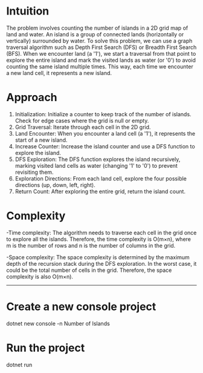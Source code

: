 # Intuition
The problem involves counting the number of islands in a 2D grid map of land and water. An island is a group of connected lands (horizontally or vertically) surrounded by water. To solve this problem, we can use a graph traversal algorithm such as Depth First Search (DFS) or Breadth First Search (BFS). When we encounter land (a '1'), we start a traversal from that point to explore the entire island and mark the visited lands as water (or '0') to avoid counting the same island multiple times. This way, each time we encounter a new land cell, it represents a new island.

# Approach
1. Initialization: Initialize a counter to keep track of the number of islands. Check for edge cases where the grid is null or empty.
2. Grid Traversal: Iterate through each cell in the 2D grid.
3. Land Encounter: When you encounter a land cell (a '1'), it represents the start of a new island.
4. Increase Counter: Increase the island counter and use a DFS function to explore the island.
5. DFS Exploration: The DFS function explores the island recursively, marking visited land cells as water (changing '1' to '0') to prevent revisiting them.
6. Exploration Directions: From each land cell, explore the four possible directions (up, down, left, right).
7. Return Count: After exploring the entire grid, return the island count.
# Complexity
-Time complexity: The algorithm needs to traverse each cell in the grid once to explore all the islands. Therefore, the time complexity is O(m×n), where m is the number of rows and n is the number of columns in the grid.

-Space complexity: The space complexity is determined by the maximum depth of the recursion stack during the DFS exploration. In the worst case, it could be the total number of cells in the grid. Therefore, the space complexity is also O(m×n).

__________________________________________________________________________________________
# Create a new console project
dotnet new console -n Number of Islands

# Run the project
dotnet run
